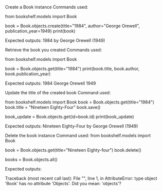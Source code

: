 Create a Book instance
Commands used:

from bookshelf.models import Book

book = Book.objects.create(title="1984", author="George Orewell", publication_year=1949)
print(book)

Expected outputs:
1984 by George Orewell (1949)


Retrieve the book you created
Commands used:

from bookshelf.models import Book

book = Book.objects.get(title="1984")
print(book.title, book.author, book.publication_year)

Expected outputs:
1984 George Orewell 1949


Update the title of the created book
Command used:

from bookshelf.models import Book
book = Book.objects.get(title="1984")
book.title = "Nineteen Eighty-Four"
book.save()

book_update = Book.objects.get(id=book.id)
print(book_update)

Expected outputs:
Nineteen Eighty-Four by George Orewell (1949)


Delete the book instance
Command used:
from bookshelf.models import Book

book = Book.objects.get(title="Nineteen Eighty-four")
book.delete()

books = Book.objects.all()

Expected outputs:

Traceback (most recent call last):
  File "<console>", line 1, in <module>
AttributeError: type object 'Book' has no attribute 'Objects'. Did you mean: 'objects'?